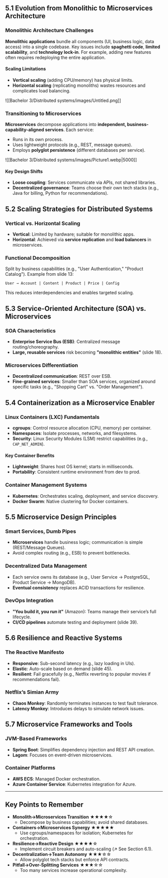 ## 5.1 Evolution from Monolithic to Microservices Architecture

### Monolithic Architecture Challenges

**Monolithic applications** bundle all components (UI, business logic, data access) into a single codebase. Key issues include **spaghetti code**, **limited scalability**, and **technology lock-in**. For example, adding new features often requires redeploying the entire application.

#### Scaling Limitations

- **Vertical scaling** (adding CPU/memory) has physical limits.
- **Horizontal scaling** (replicating monoliths) wastes resources and complicates load balancing.

![[Bachelor 3/Distributed systems/images/Untitled.png]]

### Transitioning to Microservices

**Microservices** decompose applications into **independent, business-capability-aligned services**. Each service:

- Runs in its own process.
- Uses lightweight protocols (e.g., REST, message queues).
- Employs **polyglot persistence** (different databases per service).

![[Bachelor 3/Distributed systems/images/Picture1.webp|5000]]

#### Key Design Shifts

- **Loose coupling**: Services communicate via APIs, not shared libraries.
- **Decentralized governance**: Teams choose their own tech stacks (e.g., Java for billing, Python for recommendations).

## 5.2 Scaling Strategies for Distributed Systems

### Vertical vs. Horizontal Scaling

- **Vertical**: Limited by hardware; suitable for monolithic apps.
- **Horizontal**: Achieved via **service replication** and **load balancers** in microservices.

### Functional Decomposition

Split by business capabilities (e.g., "User Authentication," "Product Catalog"). Example from slide 13:

```
User → Account | Content | Product | Price | Config
```

This reduces interdependencies and enables targeted scaling.

## 5.3 Service-Oriented Architecture (SOA) vs. Microservices

### SOA Characteristics

- **Enterprise Service Bus (ESB)**: Centralized message routing/choreography.
- **Large, reusable services** risk becoming **"monolithic entities"** (slide 18).

### Microservices Differentiation

- **Decentralized communication**: REST over ESB.
- **Fine-grained services**: Smaller than SOA services, organized around specific tasks (e.g., "Shopping Cart" vs. "Order Management").

## 5.4 Containerization as a Microservice Enabler

### Linux Containers (LXC) Fundamentals

- **cgroups**: Control resource allocation (CPU, memory) per container.
- **Namespaces**: Isolate processes, networks, and filesystems.
- **Security**: Linux Security Modules (LSM) restrict capabilities (e.g., `CAP_NET_ADMIN`).

#### Key Container Benefits

- **Lightweight**: Shares host OS kernel; starts in milliseconds.
- **Portability**: Consistent runtime environment from dev to prod.

### Container Management Systems

- **Kubernetes**: Orchestrates scaling, deployment, and service discovery.
- **Docker Swarm**: Native clustering for Docker containers.

## 5.5 Microservice Design Principles

### Smart Services, Dumb Pipes

- **Microservices** handle business logic; communication is simple (REST/Message Queues).
- Avoid complex routing (e.g., ESB) to prevent bottlenecks.

### Decentralized Data Management

- Each service owns its database (e.g., User Service → PostgreSQL, Product Service → MongoDB).
- **Eventual consistency** replaces ACID transactions for resilience.

### DevOps Integration

- **"You build it, you run it"** (Amazon): Teams manage their service’s full lifecycle.
- **CI/CD pipelines** automate testing and deployment (slide 39).

## 5.6 Resilience and Reactive Systems

### The Reactive Manifesto

- **Responsive**: Sub-second latency (e.g., lazy loading in UIs).
- **Elastic**: Auto-scale based on demand (slide 45).
- **Resilient**: Fail gracefully (e.g., Netflix reverting to popular movies if recommendations fail).

### Netflix’s Simian Army

- **Chaos Monkey**: Randomly terminates instances to test fault tolerance.
- **Latency Monkey**: Introduces delays to simulate network issues.

## 5.7 Microservice Frameworks and Tools

### JVM-Based Frameworks

- **Spring Boot**: Simplifies dependency injection and REST API creation.
- **Lagom**: Focuses on event-driven microservices.

### Container Platforms

- **AWS ECS**: Managed Docker orchestration.
- **Azure Container Service**: Kubernetes integration for Azure.

---

## Key Points to Remember

- **Monolith→Microservices Transition** ★★★★☆
  - Decompose by business capabilities; avoid shared databases.
- **Containers→Microservices Synergy** ★★★★★
  - Use cgroups/namespaces for isolation; Kubernetes for orchestration.
- **Resilience→Reactive Design** ★★★★☆
  - Implement circuit breakers and auto-scaling (↗ See Section 6.1).
- **Decentralization→Team Autonomy** ★★★☆☆
  - Allow polyglot tech stacks but enforce API contracts.
- **Pitfall→Over-Splitting Services** ★★★☆☆
  - Too many services increase operational complexity.
